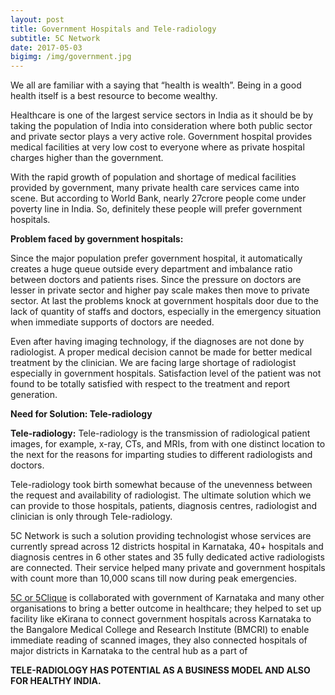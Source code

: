 ```yaml
---
layout: post
title: Government Hospitals and Tele-radiology
subtitle: 5C Network
date: 2017-05-03
bigimg: /img/government.jpg
---
```

We all are familiar with a saying that “health is wealth”. Being in a good health itself is a best resource to become wealthy. 

Healthcare is one of the largest service sectors in India as it should be by taking the population of India into consideration where both public sector and private sector plays a very active role. Government hospital provides medical facilities at very low cost to everyone where as private hospital charges higher than the government.  

With the rapid growth of population and shortage of medical facilities provided by government, many private health care services came into scene. But according to World Bank, nearly 27crore people come under poverty line in India. So, definitely these people will prefer government hospitals.

**Problem faced by government hospitals:**

Since the major population prefer government hospital, it automatically creates a huge queue outside every department and imbalance ratio between doctors and patients rises. Since the pressure on doctors are lesser in private sector and higher pay scale makes then move to private sector. At last the problems knock at government hospitals door due to the lack of quantity of staffs and doctors, especially in the emergency situation when immediate supports of doctors are needed. 

Even after having imaging technology, if the diagnoses are not done by radiologist. A proper medical decision cannot be made for better medical treatment by the clinician. We are facing large shortage of radiologist especially in government hospitals. Satisfaction level of the patient was not found to be totally satisfied with respect to the treatment and report generation. 

**Need for Solution: Tele-radiology**

**Tele-radiology:** Tele-radiology is the transmission of radiological patient images, for example, x-ray, CTs, and MRIs, from with one distinct location to the next for the reasons for imparting studies to different radiologists and doctors.

Tele-radiology took birth somewhat because of the unevenness between the request and availability of radiologist. The ultimate solution which we can provide to those hospitals, patients, diagnosis centres, radiologist and clinician is only through Tele-radiology. 

5C Network is such a solution providing technologist whose services are currently spread across 12 districts hospital in Karnataka, 40+ hospitals and diagnosis centres in 6 other states and 35 fully dedicated active radiologists are connected. Their service helped many private and government hospitals with count more than 10,000 scans till now during peak emergencies. 

[5C or 5Clique](https://5cnetwork.github.io/aboutus/) is collaborated with government of Karnataka and many other organisations to bring a better outcome in healthcare; they helped to set up facility like eKirana to connect government hospitals across Karnataka to the Bangalore Medical College and Research Institute (BMCRI) to enable immediate reading of scanned images, they also connected hospitals of major districts in Karnataka to the central hub as a part of  

**TELE-RADIOLOGY HAS POTENTIAL AS A BUSINESS MODEL AND ALSO FOR HEALTHY INDIA.**  
